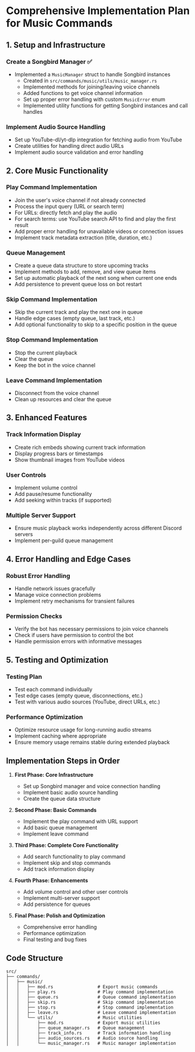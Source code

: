 # Comprehensive Implementation Plan for Music Commands

## 1. Setup and Infrastructure

### Create a Songbird Manager ✅
- Implemented a `MusicManager` struct to handle Songbird instances
  - Created in `src/commands/music/utils/music_manager.rs`
  - Implemented methods for joining/leaving voice channels
  - Added functions to get voice channel information
  - Set up proper error handling with custom `MusicError` enum
  - Implemented utility functions for getting Songbird instances and call handles

### Implement Audio Source Handling
- Set up YouTube-dl/yt-dlp integration for fetching audio from YouTube
- Create utilities for handling direct audio URLs
- Implement audio source validation and error handling

## 2. Core Music Functionality

### Play Command Implementation
- Join the user's voice channel if not already connected
- Process the input query (URL or search term)
- For URLs: directly fetch and play the audio
- For search terms: use YouTube search API to find and play the first result
- Add proper error handling for unavailable videos or connection issues
- Implement track metadata extraction (title, duration, etc.)

### Queue Management
- Create a queue data structure to store upcoming tracks
- Implement methods to add, remove, and view queue items
- Set up automatic playback of the next song when current one ends
- Add persistence to prevent queue loss on bot restart

### Skip Command Implementation
- Skip the current track and play the next one in queue
- Handle edge cases (empty queue, last track, etc.)
- Add optional functionality to skip to a specific position in the queue

### Stop Command Implementation
- Stop the current playback
- Clear the queue
- Keep the bot in the voice channel

### Leave Command Implementation
- Disconnect from the voice channel
- Clean up resources and clear the queue

## 3. Enhanced Features

### Track Information Display
- Create rich embeds showing current track information
- Display progress bars or timestamps
- Show thumbnail images from YouTube videos

### User Controls
- Implement volume control
- Add pause/resume functionality
- Add seeking within tracks (if supported)

### Multiple Server Support
- Ensure music playback works independently across different Discord servers
- Implement per-guild queue management

## 4. Error Handling and Edge Cases

### Robust Error Handling
- Handle network issues gracefully
- Manage voice connection problems
- Implement retry mechanisms for transient failures

### Permission Checks
- Verify the bot has necessary permissions to join voice channels
- Check if users have permission to control the bot
- Handle permission errors with informative messages

## 5. Testing and Optimization

### Testing Plan
- Test each command individually
- Test edge cases (empty queue, disconnections, etc.)
- Test with various audio sources (YouTube, direct URLs, etc.)

### Performance Optimization
- Optimize resource usage for long-running audio streams
- Implement caching where appropriate
- Ensure memory usage remains stable during extended playback

## Implementation Steps in Order

1. **First Phase: Core Infrastructure**
   - Set up Songbird manager and voice connection handling
   - Implement basic audio source handling
   - Create the queue data structure

2. **Second Phase: Basic Commands**
   - Implement the play command with URL support
   - Add basic queue management
   - Implement leave command

3. **Third Phase: Complete Core Functionality**
   - Add search functionality to play command
   - Implement skip and stop commands
   - Add track information display

4. **Fourth Phase: Enhancements**
   - Add volume control and other user controls
   - Implement multi-server support
   - Add persistence for queues

5. **Final Phase: Polish and Optimization**
   - Comprehensive error handling
   - Performance optimization
   - Final testing and bug fixes

## Code Structure

```
src/
├── commands/
│   ├── music/
│   │   ├── mod.rs                 # Export music commands
│   │   ├── play.rs                # Play command implementation
│   │   ├── queue.rs               # Queue command implementation
│   │   ├── skip.rs                # Skip command implementation
│   │   ├── stop.rs                # Stop command implementation
│   │   ├── leave.rs               # Leave command implementation
│   │   └── utils/                 # Music utilities
│   │       ├── mod.rs             # Export music utilities
│   │       ├── queue_manager.rs   # Queue management
│   │       ├── track_info.rs      # Track information handling
│   │       ├── audio_sources.rs   # Audio source handling
│   │       └── music_manager.rs   # Music manager implementation
``` 